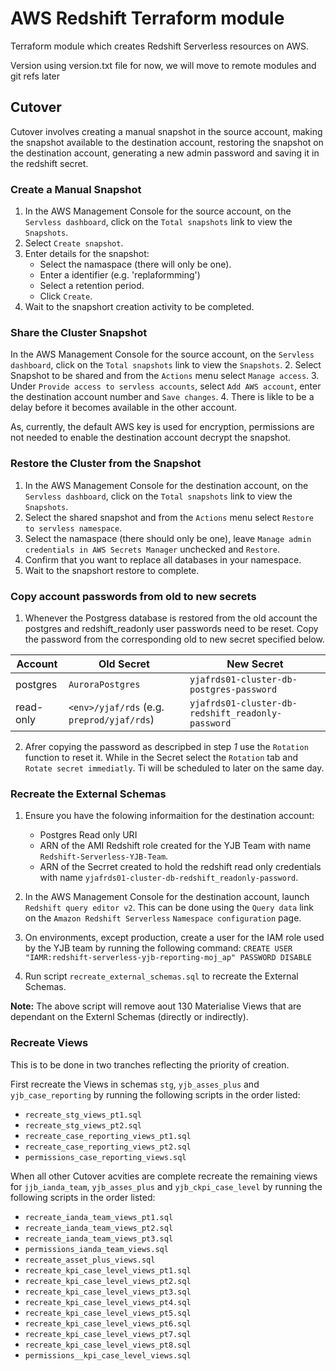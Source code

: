 # AWS Redshift Terraform module

Terraform module which creates Redshift Serverless resources on AWS.

Version using version.txt file for now, we will move to remote modules and git refs later

## Cutover ##

Cutover involves creating a manual snapshot in the source account, making the snapshot available to the destination account, restoring the snapshot on the destination account, generating a new admin password and saving it in the redshift secret.

### Create a Manual Snapshot ###
1. In the AWS Management Console for the source account, on the `Servless dashboard`, click on the `Total snapshots` link to view the `Snapshots`.
2. Select `Create snapshot`.
3. Enter details for the snapshot:
    - Select the namaspace (there will only be one).
    - Enter a identifier (e.g. 'replaformming')
    - Select a retention period.
    - Click `Create`.
4. Wait to the snapshort creation activity to be completed.

### Share the Cluster Snapshot ###
 In the AWS Management Console for the source account, on the `Servless dashboard`, click on the `Total snapshots` link to view the `Snapshots`.
2. Select Snapshot to be shared and from the `Actions` menu select `Manage access`.
3. Under `Provide access to servless accounts`, select `Add AWS account`, enter the destination account number and `Save changes`.
4. There is likle to be a delay before it becomes available in the other account.

As, currently, the default AWS key is used for encryption, permissions are not needed to enable the destination account decrypt the snapshot.

### Restore the Cluster from the Snapshot ###
1. In the AWS Management Console for the destination account, on the `Servless dashboard`, click on the `Total snapshots` link to view the `Snapshots`.
2. Select the shared snapshot and from the `Actions` menu select `Restore to servless namespace`.
3. Select the namaspace (there should only be one), leave `Manage admin credentials in AWS Secrets Manager` unchecked and `Restore`.
4. Confirm that you want to replace all databases in your namespace.
4. Wait to the snapshort restore to complete.

### Copy account passwords from old to new secrets ###
1. Whenever the Postgress database is restored from the old account the postgres and redshift_readonly user passwords need to be reset. Copy the password from the corresponding old to new secret specified below.

| Account | Old Secret | New Secret |
| ------- | ---------- | ---------- |
| postgres | `AuroraPostgres`| `yjafrds01-cluster-db-postgres-password` |
| read-only |`<env>/yjaf/rds` (e.g. `preprod/yjaf/rds`) |`yjafrds01-cluster-db-redshift_readonly-password` |


2. Afrer copying the password as descripbed in step *1* use the `Rotation` function to reset it. While in the Secret select the `Rotation` tab and `Rotate secret immediatly`. Ti will be scheduled to later on the same day.


### Recreate the External Schemas ###
1. Ensure you have the folowing informaition for the destination account:
    - Postgres Read only URI
    - ARN of the AMI Redshift role created for the YJB Team with name `Redshift-Serverless-YJB-Team`.
    - ARN of the Secrret created to hold the redshift read only credentials with name `yjafrds01-cluster-db-redshift_readonly-password`.

2. In the AWS Management Console for the destination account, launch `Redshift query editor v2`. This can be done using the `Query data` link on the `Amazon Redshift Serverless` `Namespace configuration` page.
3. On environments, except production, create a user for the IAM role used by the YJB team by running the following command:
    `CREATE USER "IAMR:redshift-serverless-yjb-reporting-moj_ap" PASSWORD DISABLE`
4. Run script `recreate_external_schemas.sql` to recreate the External Schemas.

**Note:** The above script will remove aout 130 Materialise Views that are dependant on the Externl Schemas (directly or indirectly).

### Recreate Views ###
This is to be done in two tranches reflecting the priority of creation.

First recreate the Views in schemas `stg`, `yjb_asses_plus` and `yjb_case_reporting` by running the following scripts in the order listed:

- `recreate_stg_views_pt1.sql`
- `recreate_stg_views_pt2.sql`
- `recreate_case_reporting_views_pt1.sql`
- `recreate_case_reporting_views_pt2.sql`
- `permissions_case_reporting_views.sql`


When all other Cutover acvities are complete recreate the remaining views for `jjb_ianda_team`, `yjb_asses_plus` and `yjb_ckpi_case_level` by running the following scripts in the order listed:

- `recreate_ianda_team_views_pt1.sql`
- `recreate_ianda_team_views_pt2.sql`
- `recreate_ianda_team_views_pt3.sql`
- `permissions_ianda_team_views.sql`
- `recreate_asset_plus_views.sql`
- `recreate_kpi_case_level_views_pt1.sql`
- `recreate_kpi_case_level_views_pt2.sql`
- `recreate_kpi_case_level_views_pt3.sql`
- `recreate_kpi_case_level_views_pt4.sql`
- `recreate_kpi_case_level_views_pt5.sql`
- `recreate_kpi_case_level_views_pt6.sql`
- `recreate_kpi_case_level_views_pt7.sql`
- `recreate_kpi_case_level_views_pt8.sql`
- `permissions__kpi_case_level_views.sql`
